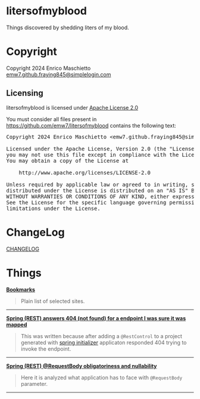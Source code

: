 # litersofmyblood

Things discovered by shedding liters of my blood.

# Copyright

Copyright 2024 Enrico Maschietto <emw7.github.fraying845@simplelogin.com>

## Licensing

litersofmyblood is licensed under [Apache License 2.0](../LICENSE)

You must consider all files present in https://github.com/emw7/litersofmyblood contains the following text:

<pre>
Copyright 2024 Enrico Maschietto &lt;emw7.github.fraying845@simplelogin.com&gt;

Licensed under the Apache License, Version 2.0 (the "License");
you may not use this file except in compliance with the License.
You may obtain a copy of the License at

    http://www.apache.org/licenses/LICENSE-2.0

Unless required by applicable law or agreed to in writing, software
distributed under the License is distributed on an "AS IS" BASIS,
WITHOUT WARRANTIES OR CONDITIONS OF ANY KIND, either express or implied.
See the License for the specific language governing permissions and
limitations under the License.
</pre>

# ChangeLog

[CHANGELOG](./CHANGELOG)

# Things

**[Bookmarks](./Bookmarks/README.md)**

> Plain list of selected sites.

---

**[Spring (REST) answers 404 (not found) for a endpoint I was sure it was mapped](./Spring_(REST)_answers_404_(not_found)_for_a_endpoint_I_was_sure_it_was_mapped/README.md)**

> This was written because after adding a `@RestControl` to a project generated with [spring initializer](https://start.spring.io/) applicaton responded 404 trying to invoke the endpoint.

---

**[Spring (REST) @RequestBody obligatoriness and nullability](./Spring_(REST)_@RequestBody_obligatoriness_and_nullability/README.md)**

> Here it is analyzed what application has to face with `@RequestBody` parameter.

---



